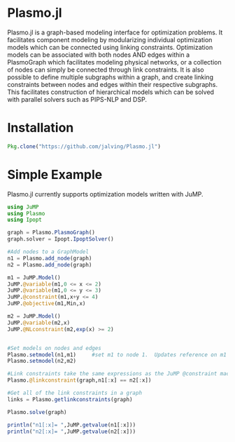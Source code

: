 # Plasmo.jl
Plasmo.jl is a graph-based modeling interface for optimization problems.  It facilitates component modeling by modularizing individual optimization models which can be connected using linking constraints.  Optimization models can be associated with both nodes AND edges within a PlasmoGraph which facilitates modeling physical networks, or a collection of nodes can simply be connected through link constraints.   It is also possible to define multiple subgraphs within a graph, and create linking constraints between nodes and edges within their respective subgraphs.  This facilitates construction of hierarchical models which can be solved with parallel solvers such as PIPS-NLP and DSP.

# Installation

```julia
Pkg.clone("https://github.com/jalving/Plasmo.jl")
```

# Simple Example

Plasmo.jl currently supports optimization models written with JuMP.

```julia
using JuMP
using Plasmo
using Ipopt

graph = Plasmo.PlasmoGraph()
graph.solver = Ipopt.IpoptSolver()

#Add nodes to a GraphModel
n1 = Plasmo.add_node(graph)
n2 = Plasmo.add_node(graph)

m1 = JuMP.Model()
JuMP.@variable(m1,0 <= x <= 2)
JuMP.@variable(m1,0 <= y <= 3)
JuMP.@constraint(m1,x+y <= 4)
JuMP.@objective(m1,Min,x)

m2 = JuMP.Model()
JuMP.@variable(m2,x)
JuMP.@NLconstraint(m2,exp(x) >= 2)


#Set models on nodes and edges
Plasmo.setmodel(n1,m1)     #set m1 to node 1.  Updates reference on m1
Plasmo.setmodel(n2,m2)

#Link constraints take the same expressions as the JuMP @constraint macro
Plasmo.@linkconstraint(graph,n1[:x] == n2[:x])

#Get all of the link constraints in a graph
links = Plasmo.getlinkconstraints(graph)

Plasmo.solve(graph)

println("n1[:x]= ",JuMP.getvalue(n1[:x]))
println("n2[:x]= ",JuMP.getvalue(n2[:x]))
```
